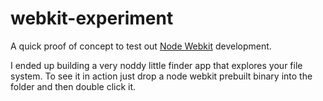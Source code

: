 # webkit-experiment

A quick proof of concept to test out [Node Webkit](https://github.com/rogerwang/node-webkit) development.

I ended up building a very noddy little finder app that explores your file system. To see it in action just drop a node webkit prebuilt binary into the folder and then double click it.
